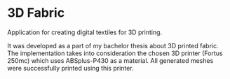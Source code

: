 # 3D Fabric
Application for creating digital textiles for 3D printing.

It was developed as a part of my bachelor thesis about 3D printed fabric. The implementation takes into consideration the chosen 3D printer (Fortus 250mc) which uses ABSplus-P430 as a material. All generated meshes were successfully printed using this printer. 
